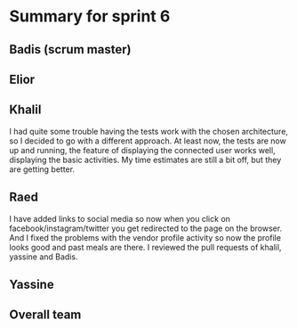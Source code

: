 # Summary for sprint 6

## Badis (scrum master)

## Elior

## Khalil
I had quite some trouble having the tests work with the chosen architecture, so I decided to go with a different approach. 
At least now, the tests are now up and running, the feature of displaying the connected user works well, displaying the basic activities.
My time estimates are still a bit off, but they are getting better.

## Raed
I have added links to social media so now when you click on facebook/instagram/twitter you get redirected to the page on the browser.
And I fixed the problems with the vendor profile activity so now the profile looks good and past meals are there.
I reviewed the pull requests of khalil, yassine and Badis.

## Yassine 


## Overall team

